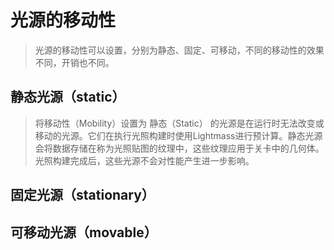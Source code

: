 # 光源的移动性
> 光源的移动性可以设置，分别为静态、固定、可移动，不同的移动性的效果不同，开销也不同。
## 静态光源（static）
> 将移动性（Mobility）设置为 静态（Static） 的光源是在运行时无法改变或移动的光源。它们在执行光照构建时使用Lightmass进行预计算。静态光源会将数据存储在称为光照贴图的纹理中，这些纹理应用于关卡中的几何体。光照构建完成后，这些光源不会对性能产生进一步影响。

## 固定光源（stationary）


## 可移动光源（movable）